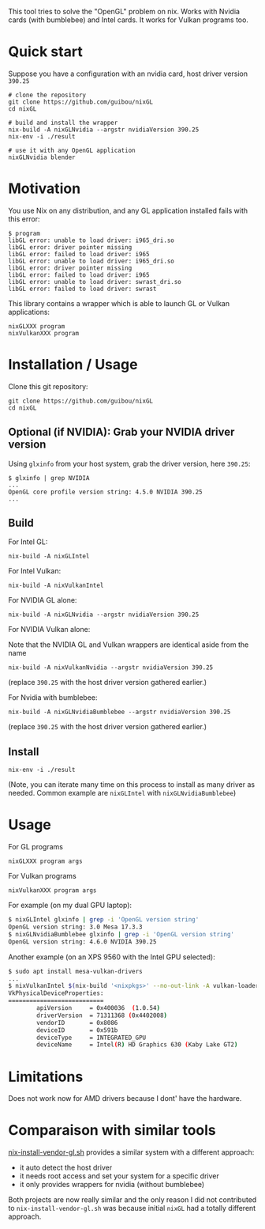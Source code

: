 This tool tries to solve the "OpenGL" problem on nix. Works with Nvidia cards (with bumblebee) and Intel cards. It works for Vulkan programs too.

# Quick start

Suppose you have a configuration with an nvidia card, host driver version `390.25`

```
# clone the repository
git clone https://github.com/guibou/nixGL
cd nixGL

# build and install the wrapper
nix-build -A nixGLNvidia --argstr nvidiaVersion 390.25
nix-env -i ./result

# use it with any OpenGL application
nixGLNvidia blender
```

# Motivation

You use Nix on any distribution, and any GL application installed fails with this error:

```
$ program
libGL error: unable to load driver: i965_dri.so
libGL error: driver pointer missing
libGL error: failed to load driver: i965
libGL error: unable to load driver: i965_dri.so
libGL error: driver pointer missing
libGL error: failed to load driver: i965
libGL error: unable to load driver: swrast_dri.so
libGL error: failed to load driver: swrast
```

This library contains a wrapper which is able to launch GL or Vulkan applications:

```
nixGLXXX program
nixVulkanXXX program
```

# Installation / Usage

Clone this git repository:

```
git clone https://github.com/guibou/nixGL
cd nixGL
```

## Optional (if NVIDIA): Grab your NVIDIA driver version

Using `glxinfo` from your host system, grab the driver version, here `390.25`:

```
$ glxinfo | grep NVIDIA
...
OpenGL core profile version string: 4.5.0 NVIDIA 390.25
...
```

## Build

For Intel GL:

```
nix-build -A nixGLIntel
```

For Intel Vulkan:

```
nix-build -A nixVulkanIntel
```

For NVIDIA GL alone:

```
nix-build -A nixGLNvidia --argstr nvidiaVersion 390.25
```

For NVIDIA Vulkan alone:

Note that the NVIDIA GL and Vulkan wrappers are identical aside from the name

```
nix-build -A nixVulkanNvidia --argstr nvidiaVersion 390.25
```

(replace `390.25` with the host driver version gathered earlier.)

For Nvidia with bumblebee:

```
nix-build -A nixGLNvidiaBumblebee --argstr nvidiaVersion 390.25
```

(replace `390.25` with the host driver version gathered earlier.)

## Install

```
nix-env -i ./result
```

(Note, you can iterate many time on this process to install as many driver as needed. Common example are `nixGLIntel` with `nixGLNvidiaBumblebee`)


# Usage

For GL programs

```
nixGLXXX program args
```

For Vulkan programs

```
nixVulkanXXX program args
```

For example (on my dual GPU laptop):

```bash
$ nixGLIntel glxinfo | grep -i 'OpenGL version string'
OpenGL version string: 3.0 Mesa 17.3.3
$ nixGLNvidiaBumblebee glxinfo | grep -i 'OpenGL version string'
OpenGL version string: 4.6.0 NVIDIA 390.25
```

Another example (on an XPS 9560 with the Intel GPU selected):

```bash
$ sudo apt install mesa-vulkan-drivers
...
$ nixVulkanIntel $(nix-build '<nixpkgs>' --no-out-link -A vulkan-loader)/bin/vulkaninfo | grep VkPhysicalDeviceProperties -A 7
VkPhysicalDeviceProperties:
===========================
        apiVersion     = 0x400036  (1.0.54)
        driverVersion  = 71311368 (0x4402008)
        vendorID       = 0x8086
        deviceID       = 0x591b
        deviceType     = INTEGRATED_GPU
        deviceName     = Intel(R) HD Graphics 630 (Kaby Lake GT2)
```

# Limitations

Does not work now for AMD drivers because I dont' have the hardware.

# Comparaison with similar tools

[nix-install-vendor-gl.sh](https://github.com/deepfire/nix-install-vendor-gl)
provides a similar system with a different approach:

- it auto detect the host driver
- it needs root access and set your system for a specific driver
- it only provides wrappers for nvidia (without bumblebee)

Both projects are now really similar and the only reason I did not
contributed to `nix-install-vendor-gl.sh` was because initial `nixGL`
had a totally different approach.
